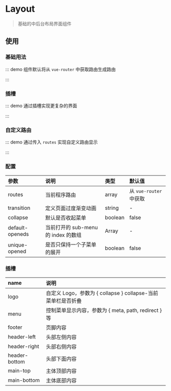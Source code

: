 # Layout

> 基础的中后台布局界面组件

## 使用

### 基础用法

::: demo 组件默认将从 `vue-router` 中获取路由生成路由

<template>
  <pro-layout class="docs-layout" />
</template>

<style>
.docs-layout {
  border: 1px solid var(--c-border);
  height: 400px;
}
</style>

:::

### 插槽

::: demo 通过插槽实现更复杂的界面

<template>
  <pro-layout class="docs-layout">
    <template #logo="{ collapse }">
      <span style="line-height: 54px">{{ collapse ? 'L' : 'logo' }}</span>
    </template>
    <template #footer>
      <p>footer</p>
    </template>
    <template #header-left>
      <span>header-left</span>
    </template>
    <template #header-right>
      <span>header-right</span>
    </template>
    <template #header-bottom>
      <span>header-bottom</span>
    </template>
    <template #main-top>
      <p>main-top</p>
    </template>
    <template #main-bottom>
      <p>main-bottom</p>
    </template>
  </pro-layout>
</template>

:::

### 自定义路由

::: demo 通过传入 `routes` 实现自定义路由显示

<template>
  <pro-layout :routes="routes" class="docs-layout" />
</template>

<script>
import { computed } from 'vue'
import { useRouter } from 'vue-router'

export default {
  setup() {
    const router = useRouter()
    const routes = computed(() => {
      const _routes = router.options.routes
      return _routes.find(item => item.path === '/zh-CN/components/').children
    })

    return {
      routes,
    }
  }
}
</script>

:::

### 配置

| 参数            | 说明                                | 类型    | 默认值                 |
| :-------------- | :---------------------------------- | :------ | :--------------------- |
| routes          | 当前程序路由                        | array   | 从 `vue-router` 中获取 |
| transition      | 定义页面过度渐变动画                | string  | -                      |
| collapse        | 默认是否收起菜单                    | boolean | false                  |
| default-openeds | 当前打开的 sub-menu 的 index 的数组 | Array   | -                      |
| unique-opened   | 是否只保持一个子菜单的展开          | boolean | false                  |

### 插槽

| name          | 说明                                                         |
| :------------ | :----------------------------------------------------------- |
| logo          | 自定义 Logo，参数为 { collapse } collapse-当前菜单栏是否折叠 |
| menu          | 控制菜单显示内容，参数为 { meta, path, redirect } 等         |
| footer        | 页脚内容                                                     |
| header-left   | 头部左侧内容                                                 |
| header-right  | 头部右侧内容                                                 |
| header-bottom | 头部下面内容                                                 |
| main-top      | 主体顶部内容                                                 |
| main-bottom   | 主体底部内容                                                 |
